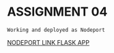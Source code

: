 # ASSIGNMENT 04
    Working and deployed as Nodeport

[NODEPORT LINK FLASK APP](http://159.122.183.194:30147/)

